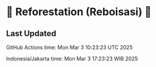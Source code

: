 
# 🌳 Reforestation (Reboisasi) 🌲

## Last Updated

GitHub Actions time: Mon Mar  3 10:23:23 UTC 2025

Indonesia/Jakarta time: Mon Mar  3 17:23:23 WIB 2025
